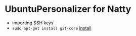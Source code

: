 UbuntuPersonalizer for Natty
============================

* importing SSH keys
* `sudo apt-get install git-core` [install](apt:git-core)

